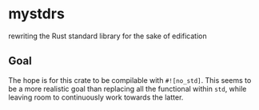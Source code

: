 # mystdrs
rewriting the Rust standard library for the sake of edification

## Goal
The hope is for this crate to be compilable with `#![no_std]`. This seems
to be a more realistic goal than replacing all the functional within `std`, 
while leaving room to continuously work towards the latter.
